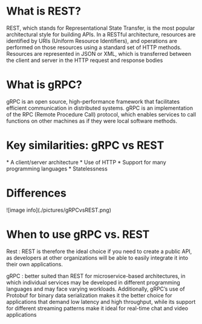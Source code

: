 ﻿<h1>What is REST?</h1>
REST, which stands for Representational State Transfer, 
is the most popular architectural style for building APIs. 
In a RESTful architecture, resources are identified by URIs (Uniform Resource Identifiers), 
and operations are performed on those resources using a standard set of HTTP methods. 
Resources are represented in JSON or XML, 
which is transferred between the client and server in the HTTP request and response bodies

<h1> What is gRPC? </h1>
gRPC is an open source, high-performance framework that facilitates efficient communication in distributed systems.
gRPC is an implementation of the RPC (Remote Procedure Call) protocol,
which enables services to call functions on other machines as if they were local software methods.


<h1> Key similarities: gRPC vs REST </h1> 
* A client/server architecture
* Use of HTTP
* Support for many programming languages
* Statelessness


<h1> Differences </h1>
![image info](./pictures/gRPCvsREST.png)
<h1>When to use gRPC vs. REST </h1>
Rest : REST is therefore the ideal choice if you need to create a public API, 
	   as developers at other organizations will be able to easily integrate it into their own applications.

gRPC : better suited than REST for microservice-based architectures, 
	   in which individual services may be developed in different programming languages and may face varying workloads. 
	   Additionally, gRPC’s use of Protobuf for binary data serialization makes it the better choice for applications that demand low latency and high throughput, 
	   while its support for different streaming patterns make it ideal for real-time chat and video applications